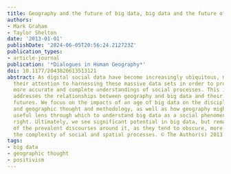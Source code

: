 ```yaml
---
title: Geography and the future of big data, big data and the future of geography
authors:
- Mark Graham
- Taylor Shelton
date: '2013-01-01'
publishDate: '2024-06-05T20:56:24.212723Z'
publication_types:
- article-journal
publication: '*Dialogues in Human Geography*'
doi: 10.1177/2043820613513121
abstract: As digital social data have become increasingly ubiquitous, many have turned
  their attention to harnessing these massive data sets in order to produce purportedly
  more accurate and complete understandings of social processes. This intervention
  addresses the relationships between geography and big data and their intertwined
  futures. We focus on the impacts of an age of big data on the discipline of geography
  and geographic thought and methodology, as well as how geography might provide a
  useful lens through which to understand big data as a social phenomenon in its own
  right. Ultimately, we see significant potential in big data, but remain skeptical
  of the prevalent discourses around it, as they tend to obscure, more than reveal,
  the complexity of social and spatial processes. © The Author(s) 2013.
tags:
- big data
- geographic thought
- positivism
---
```

